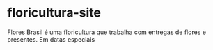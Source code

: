 # floricultura-site
Flores Brasil é uma floricultura que trabalha com entregas de flores e presentes. Em datas especiais
